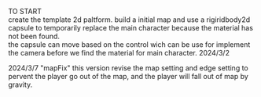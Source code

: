 TO START  
create the template 2d paltform. build a initial map and use a rigiridbody2d capsule to temporarily replace the main character because the material has not been found.  
the capsule can move based on the control wich can be use for implement the camera before we find the material for main character. 2024/3/2

2024/3/7
"mapFix" this version revise the map setting and edge setting to pervent the player go out of the map, and the player will fall out of map by gravity.